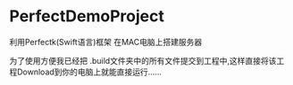 # PerfectDemoProject
利用Perfectk(Swift语言)框架 在MAC电脑上搭建服务器

为了使用方便我已经把 .build文件夹中的所有文件提交到工程中,这样直接将该工程Download到你的电脑上就能直接运行......
